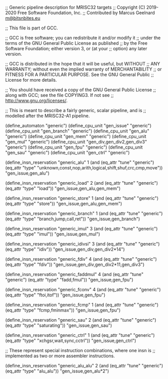 ;; Generic pipeline description for MRISC32 targets
;; Copyright (C) 2019-2020 Free Software Foundation, Inc.
;; Contributed by Marcus Geelnard <m@bitsnbites.eu>

;; This file is part of GCC.

;; GCC is free software; you can redistribute it and/or modify it
;; under the terms of the GNU General Public License as published
;; by the Free Software Foundation; either version 3, or (at your
;; option) any later version.

;; GCC is distributed in the hope that it will be useful, but WITHOUT
;; ANY WARRANTY; without even the implied warranty of MERCHANTABILITY
;; or FITNESS FOR A PARTICULAR PURPOSE.  See the GNU General Public
;; License for more details.

;; You should have received a copy of the GNU General Public License
;; along with GCC; see the file COPYING3.  If not see
;; <http://www.gnu.org/licenses/>.

;; This is meant to describe a fairly generic, scalar pipeline, and is
;; modelled after the MRISC32-A1 pipeline.

(define_automaton "generic")
(define_cpu_unit "gen_issue" "generic")
(define_cpu_unit "gen_branch" "generic")
(define_cpu_unit "gen_alu" "generic")
(define_cpu_unit "gen_mem" "generic")
(define_cpu_unit "gen_mul" "generic")
(define_cpu_unit "gen_div,gen_div2,gen_div3" "generic")
(define_cpu_unit "gen_fpu" "generic")
(define_cpu_unit "gen_sau" "generic")
(define_cpu_unit "gen_ctrl" "generic")

(define_insn_reservation "generic_alu" 1
  (and (eq_attr "tune" "generic")
       (eq_attr "type" "unknown,const,nop,arith,logical,shift,shuf,crc,cmp,move"))
  "gen_issue,gen_alu")

(define_insn_reservation "generic_load" 2
  (and (eq_attr "tune" "generic")
       (eq_attr "type" "load"))
  "gen_issue,gen_alu,gen_mem")

(define_insn_reservation "generic_store" 1
  (and (eq_attr "tune" "generic")
       (eq_attr "type" "store"))
  "gen_issue,gen_alu,gen_mem")

(define_insn_reservation "generic_branch" 1
  (and (eq_attr "tune" "generic")
       (eq_attr "type" "branch,jump,call,ret"))
  "gen_issue,gen_branch")

(define_insn_reservation "generic_imul" 3
  (and (eq_attr "tune" "generic")
       (eq_attr "type" "imul"))
  "gen_issue,gen_mul")

(define_insn_reservation "generic_idivsi" 3
  (and (eq_attr "tune" "generic")
       (eq_attr "type" "idiv"))
  "gen_issue,gen_div,gen_div2*14")

(define_insn_reservation "generic_fdiv" 4
  (and (eq_attr "tune" "generic")
       (eq_attr "type" "fdiv"))
  "gen_issue,gen_div,gen_div2*11,gen_div3")

(define_insn_reservation "generic_faddmul" 4
  (and (eq_attr "tune" "generic")
       (eq_attr "type" "fadd,fmul"))
  "gen_issue,gen_fpu")

(define_insn_reservation "generic_fconv" 4
  (and (eq_attr "tune" "generic")
       (eq_attr "type" "ftoi,itof"))
  "gen_issue,gen_fpu")

(define_insn_reservation "generic_fcmp" 1
  (and (eq_attr "tune" "generic")
       (eq_attr "type" "fcmp,fminmax"))
  "gen_issue,gen_fpu")

(define_insn_reservation "generic_sau" 2
  (and (eq_attr "tune" "generic")
       (eq_attr "type" "saturating"))
  "gen_issue,gen_sau")

(define_insn_reservation "generic_ctrl" 1
  (and (eq_attr "tune" "generic")
       (eq_attr "type" "xchgsr,wait,sync,cctrl"))
  "gen_issue,gen_ctrl")


;; These represent special instruction combinations, where one insn is
;; implemented as two or more assembler instructions.

(define_insn_reservation "generic_alu_alu" 2
  (and (eq_attr "tune" "generic")
       (eq_attr "type" "alu_alu"))
  "gen_issue,gen_alu*2")


